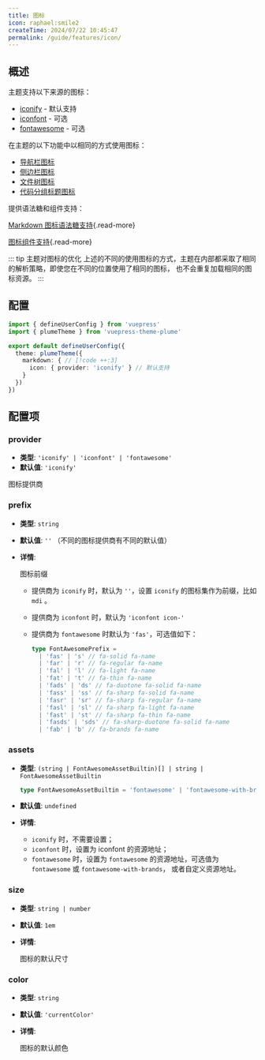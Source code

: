 ```yaml
---
title: 图标
icon: raphael:smile2
createTime: 2024/07/22 10:45:47
permalink: /guide/features/icon/
---
```


## 概述

主题支持以下来源的图标：

- [iconify](https://iconify.design/) - 默认支持
- [iconfont](https://www.iconfont.cn/) - 可选
- [fontawesome](https://fontawesome.com/) - 可选

在主题的以下功能中以相同的方式使用图标：

- [导航栏图标](../../config/navbar.md#配置)
- [侧边栏图标](../../guide/document.md#侧边栏图标)
- [文件树图标](../../guide/markdown/file-tree.md)
- [代码分组标题图标](../code/code-tabs.md#分组标题图标)

提供语法糖和组件支持：

[Markdown 图标语法糖支持](../markdown/icons.md){.read-more}

[图标组件支持](../components/icon.md){.read-more}

::: tip 主题对图标的优化
上述的不同的使用图标的方式，主题在内部都采取了相同的解析策略，即使您在不同的位置使用了相同的图标，
也不会重复加载相同的图标资源。
:::

## 配置

```ts title=".vuepress/config.ts" twoslash
import { defineUserConfig } from 'vuepress'
import { plumeTheme } from 'vuepress-theme-plume'

export default defineUserConfig({
  theme: plumeTheme({
    markdown: { // [!code ++:3]
      icon: { provider: 'iconify' } // 默认支持
    }
  })
})
```

## 配置项

### provider

- **类型**: `'iconify' | 'iconfont' | 'fontawesome'`
- **默认值**: `'iconify'`

图标提供商

### prefix

- **类型**: `string`
- **默认值**: `''` （不同的图标提供商有不同的默认值）
- **详情**:

  图标前缀

  - 提供商为 `iconify` 时，默认为 `''`，设置 `iconify` 的图标集作为前缀，比如 `mdi` 。
  - 提供商为 `iconfont` 时，默认为 `'iconfont icon-'`
  - 提供商为 `fontawesome` 时默认为 `'fas'`，可选值如下：

    ```ts
    type FontAwesomePrefix =
      | 'fas' | 's' // fa-solid fa-name
      | 'far' | 'r' // fa-regular fa-name
      | 'fal' | 'l' // fa-light fa-name
      | 'fat' | 't' // fa-thin fa-name
      | 'fads' | 'ds' // fa-duotone fa-solid fa-name
      | 'fass' | 'ss' // fa-sharp fa-solid fa-name
      | 'fasr' | 'sr' // fa-sharp fa-regular fa-name
      | 'fasl' | 'sl' // fa-sharp fa-light fa-name
      | 'fast' | 'st' // fa-sharp fa-thin fa-name
      | 'fasds' | 'sds' // fa-sharp-duotone fa-solid fa-name
      | 'fab' | 'b' // fa-brands fa-name
    ```

### assets

- **类型**: `(string | FontAwesomeAssetBuiltin)[] | string | FontAwesomeAssetBuiltin`

  ```ts
  type FontAwesomeAssetBuiltin = 'fontawesome' | 'fontawesome-with-brands'
  ```

- **默认值**: `undefined`

- **详情**:

  - `iconify` 时，不需要设置；
  - `iconfont` 时，设置为 iconfont 的资源地址；
  - `fontawesome` 时，设置为 `fontawesome` 的资源地址，可选值为 `fontawesome` 或 `fontawesome-with-brands`，
    或者自定义资源地址。

### size

- **类型**: `string | number`
- **默认值**: `1em`
- **详情**:

  图标的默认尺寸

### color

- **类型**: `string`
- **默认值**: `'currentColor'`
- **详情**:

  图标的默认颜色

